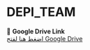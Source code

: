 # DEPI_TEAM

📂 **Google Drive Link**  
[اضغط هنا لفتح Google Drive](https://drive.google.com/drive/folders/1D4FVJ2RAN8QQ5crXIlreQMiX3SMmZF1G)


